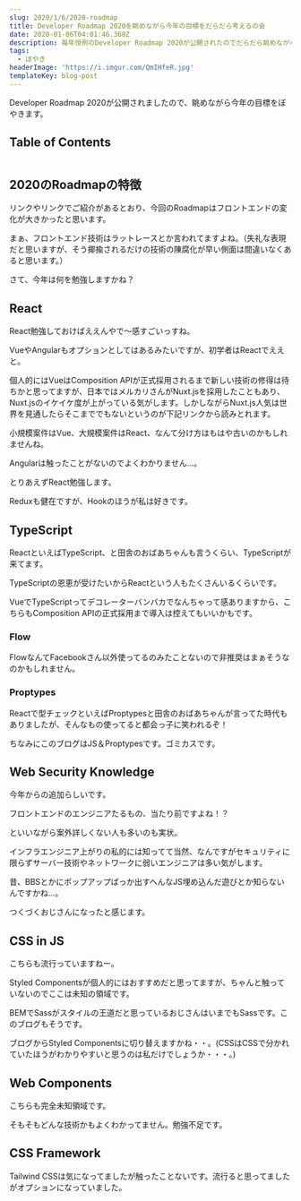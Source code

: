 ```yaml
---
slug: 2020/1/6/2020-roadmap
title: Developer Roadmap 2020を眺めながら今年の目標をだらだら考えるの会
date: 2020-01-06T04:01:46.368Z
description: 毎年恒例のDeveloper Roadmap 2020が公開されたのでだらだら眺めながら今年の目標を考えます。
tags:
  - ぼやき
headerImage: 'https://i.imgur.com/QmIHfeR.jpg'
templateKey: blog-post
---
```


Developer Roadmap 2020が公開されましたので、眺めながら今年の目標をぼやきます。

## Table of Contents

```toc

```

## 2020のRoadmapの特徴

リンクやリンクでご紹介があるとおり、今回のRoadmapはフロントエンドの変化が大きかったと思います。

まぁ、フロントエンド技術はラットレースとか言われてますよね。（失礼な表現だと思いますが、そう揶揄されるだけの技術の陳腐化が早い側面は間違いなくあると思います。）

さて、今年は何を勉強しますかね？

## React

React勉強しておけばええんやで～感すごいっすね。

VueやAngularもオプションとしてはあるみたいですが、初学者はReactでええと。

個人的にはVueはComposition APIが正式採用されるまで新しい技術の修得は待ちかと思ってますが、日本ではメルカリさんがNuxt.jsを採用したこともあり、Nuxt.jsのイケイケ度が上がっている気がします。しかしながらNuxt.js人気は世界を見通したらそこまででもないというのが下記リンクから読みとれます。

小規模案件はVue、大規模案件はReact、なんて分け方はもはや古いのかもしれませんね。

Angularは触ったことがないのでよくわかりません…。

とりあえずReact勉強します。

Reduxも健在ですが、Hookのほうが私は好きです。

## TypeScript

ReactといえばTypeScript、と田舎のおばあちゃんも言うくらい、TypeScriptが来てます。

TypeScriptの恩恵が受けたいからReactという人もたくさんいるくらいです。

VueでTypeScriptってデコレーターバンバカでなんちゃって感ありますから、こちらもComposition APIの正式採用まで導入は控えてもいいかもです。

### Flow

FlowなんてFacebookさん以外使ってるのみたことないので非推奨はまぁそうなのかもしれません。

### Proptypes

Reactで型チェックといえばProptypesと田舎のおばあちゃんが言ってた時代もありましたが、そんなもの使ってると都会っ子に笑われるぞ！

ちなみにこのブログはJS＆Proptypesです。ゴミカスです。


## Web Security Knowledge

今年からの追加らしいです。

フロントエンドのエンジニアたるもの、当たり前ですよね！？

といいながら案外詳しくない人も多いのも実状。

インフラエンジニア上がりの私的には知ってて当然、なんですがセキュリティに限らずサーバー技術やネットワークに弱いエンジニアは多い気がします。

昔、BBSとかにポップアップばっか出すへんなJS埋め込んだ遊びとか知らないんですかね…。

つくづくおじさんになったと感じます。

## CSS in JS

こちらも流行っていますねー。

Styled Componentsが個人的にはおすすめだと思ってますが、ちゃんと触っていないのでここは未知の領域です。

BEMでSassがスタイルの王道だと思っているおじさんはいまでもSassです。このブログもそうです。

ブログからStyled Componentsに切り替えますかね・・。(CSSはCSSで分かれていたほうがわかりやすいと思うのは私だけでしょうか・・・。)

## Web Components

こちらも完全未知領域です。

そもそもどんな技術かもよくわかってません。勉強不足です。

## CSS Framework

Tailwind CSSは気になってましたが触ったことないです。流行ると思ってましたがオプションになっていました。



